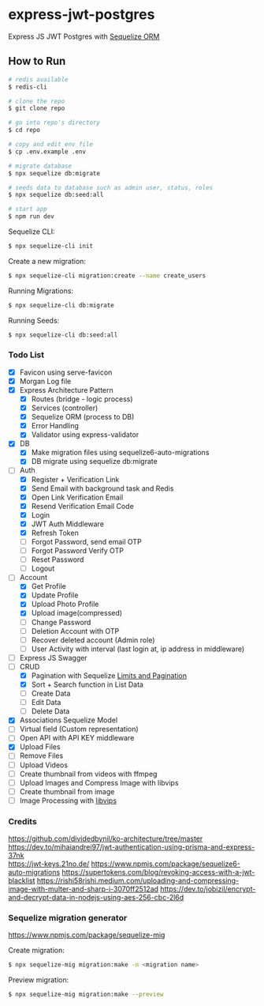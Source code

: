 # express-jwt-postgres

Express JS JWT Postgres with [Sequelize ORM](https://sequelize.org/docs/v6/getting-started/)

## How to Run

```bash
# redis available
$ redis-cli

# clone the repo
$ git clone repo

# go into repo's directory
$ cd repo

# copy and edit env file
$ cp .env.example .env

# migrate database
$ npx sequelize db:migrate

# seeds data to database such as admin user, status, roles
$ npx sequelize db:seed:all

# start app
$ npm run dev
```

Sequelize CLI:

```bash
$ npx sequelize-cli init
```

Create a new migration:

```bash
$ npx sequelize-cli migration:create --name create_users
```

Running Migrations:

```bash
$ npx sequelize-cli db:migrate
```

Running Seeds:

```bash
$ npx sequelize-cli db:seed:all
```

### Todo List

-   [x] Favicon using serve-favicon
-   [x] Morgan Log file
-   [x] Express Architecture Pattern
    -   [x] Routes (bridge - logic process)
    -   [x] Services (controller)
    -   [x] Sequelize ORM (process to DB)
    -   [x] Error Handling
    -   [x] Validator using express-validator
-   [x] DB
    -   [x] Make migration files using sequelize6-auto-migrations
    -   [x] DB migrate using sequelize db:migrate
-   [ ] Auth
    -   [x] Register + Verification Link
    -   [x] Send Email with background task and Redis
    -   [x] Open Link Verification Email
    -   [x] Resend Verification Email Code
    -   [x] Login
    -   [x] JWT Auth Middleware
    -   [x] Refresh Token
    -   [ ] Forgot Password, send email OTP
    -   [ ] Forgot Password Verify OTP
    -   [ ] Reset Password
    -   [ ] Logout
-   [ ] Account
    -   [x] Get Profile
    -   [x] Update Profile
    -   [x] Upload Photo Profile
    -   [x] Upload image(compressed)
    -   [ ] Change Password
    -   [ ] Deletion Account with OTP
    -   [ ] Recover deleted account (Admin role)
    -   [ ] User Activity with interval (last login at, ip address in middleware)
-   [ ] Express JS Swagger
-   [ ] CRUD
    -   [x] Pagination with Sequelize [Limits and Pagination](https://sequelize.org/docs/v6/core-concepts/model-querying-basics/#limits-and-pagination)
    -   [x] Sort + Search function in List Data
    -   [ ] Create Data
    -   [ ] Edit Data
    -   [ ] Delete Data
-   [x] Associations Sequelize Model
-   [ ] Virtual field (Custom representation)
-   [ ] Open API with API KEY middleware
-   [x] Upload Files
-   [ ] Remove Files
-   [ ] Upload Videos
-   [ ] Create thumbnail from videos with ffmpeg
-   [ ] Upload Images and Compress Image with libvips
-   [ ] Create thumbnail from image
-   [ ] Image Processing with [libvips](https://www.libvips.org/)

### Credits

https://github.com/dividedbynil/ko-architecture/tree/master  
https://dev.to/mihaiandrei97/jwt-authentication-using-prisma-and-express-37nk  
https://jwt-keys.21no.de/
https://www.npmjs.com/package/sequelize6-auto-migrations
https://supertokens.com/blog/revoking-access-with-a-jwt-blacklist
https://rishi58rishi.medium.com/uploading-and-compressing-image-with-multer-and-sharp-i-3070ff2512ad
https://dev.to/jobizil/encrypt-and-decrypt-data-in-nodejs-using-aes-256-cbc-2l6d

### Sequelize migration generator

https://www.npmjs.com/package/sequelize-mig

Create migration:

```bash
$ npx sequelize-mig migration:make -n <migration name>
```

Preview migration:

```bash
$ npx sequelize-mig migration:make --preview
```
